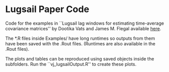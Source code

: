 # Lugsail Paper Code

 Code for the examples in ``Lugsail lag windows for estimating time-average covariance matrices'' by Dootika Vats and James M. Flegal  available [here](https://arxiv.org/abs/1809.04541).

 The *.R files inside Examples/ have long runtimes so outputs from them have been saved with the .Rout files. (Runtimes are also available in the .Rout files).

 The plots and tables can be reproduced using saved objects inside the subfolders. Run the ``vj_lugsailOutput.R'' to create these plots.
